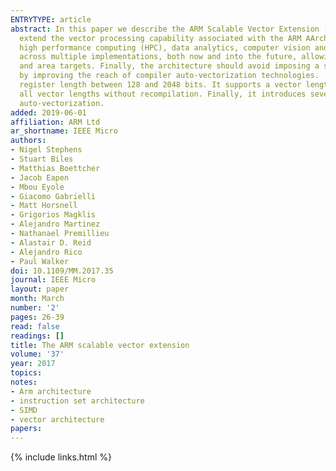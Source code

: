 ```yaml
---
ENTRYTYPE: article
abstract: In this paper we describe the ARM Scalable Vector Extension (SVE). Several goals guided the design of the architecture. First was the need to
  extend the vector processing capability associated with the ARM AArch64 execution state to better address the compute requirements in domains such as
  high performance computing (HPC), data analytics, computer vision and machine learning. Second was the desire to introduce an extension that can scale
  across multiple implementations, both now and into the future, allowing CPU designers to choose the vector length most suitable for their power, performance
  and area targets. Finally, the architecture should avoid imposing a software development cost as the vector length changes and where possible reduce it
  by improving the reach of compiler auto-vectorization technologies.  We believe SVE achieves these goals. It allows implementations to choose a vector
  register length between 128 and 2048 bits. It supports a vector length agnostic programming model which allows code to run and scale automatically across
  all vector lengths without recompilation. Finally, it introduces several innovative features that begin to overcome some of the traditional barriers to
  auto-vectorization.
added: 2019-06-01
affiliation: ARM Ltd
ar_shortname: IEEE Micro
authors:
- Nigel Stephens
- Stuart Biles
- Matthias Boettcher
- Jacob Eapen
- Mbou Eyole
- Giacomo Gabrielli
- Matt Horsnell
- Grigorios Magklis
- Alejandro Martinez
- Nathanael Premillieu
- Alastair D. Reid
- Alejandro Rico
- Paul Walker
doi: 10.1109/MM.2017.35
journal: IEEE Micro
layout: paper
month: March
number: '2'
pages: 26-39
read: false
readings: []
title: The ARM scalable vector extension
volume: '37'
year: 2017
topics:
notes:
- Arm architecture
- instruction set architecture
- SIMD
- vector architecture
papers:
---
```


{% include links.html %}
